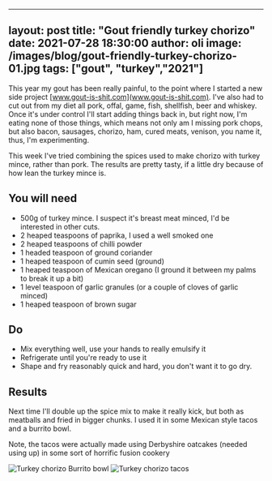 
---
layout: post
title:  "Gout friendly turkey chorizo"
date:   2021-07-28 18:30:00
author: oli
image: /images/blog/gout-friendly-turkey-chorizo-01.jpg
tags: ["gout", "turkey","2021"]
---

This year my gout has been really painful, to the point where I started a new side project [www.gout-is-shit.com](www.gout-is-shit.com).  I've also had to cut out from my diet all pork, offal, game, fish, shellfish, beer and whiskey.  Once it's under control I'll start adding things back in, but right now, I'm eating none of those things, which means not only am I missing pork chops, but also bacon, sausages, chorizo, ham, cured meats, venison, you name it, thus, I'm experimenting.

This week I've tried combining the spices used to make chorizo with turkey mince, rather than pork. The results are pretty tasty, if a little dry because of how lean the turkey mince is.


## You will need

* 500g of turkey mince.  I suspect it's breast meat minced, I'd be interested in other cuts.
* 2 heaped teaspoons of paprika, I used a well smoked one
* 2 heaped teaspoons of chilli powder
* 1 headed teaspoon of ground coriander
* 1 heaped teaspoon of cumin seed (ground)
* 1 heaped teaspoon of Mexican oregano (I ground it between my palms to break it up a bit)
* 1 level teaspoon of garlic granules (or a couple of cloves of garlic minced)
* 1 heaped teaspoon of brown sugar

## Do

* Mix everything well, use your hands to really emulsify it
* Refrigerate until you're ready to use it
* Shape and fry reasonably quick and hard, you don't want it to go dry.


## Results

Next time I'll double up the spice mix to make it really kick, but both as meatballs and fried in bigger chunks.  I used it in some Mexican style tacos and a burrito bowl.

Note, the tacos were actually made using Derbyshire oatcakes (needed using up) in some sort of horrific fusion cookery


![Turkey chorizo Burrito bowl](/images/blog/gout-friendly-turkey-chorizo-01.jpg)
![Turkey chorizo tacos](/images/blog/gout-friendly-turkey-chorizo-02.jpg)